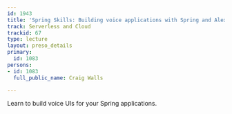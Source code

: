 ```yaml
---
id: 1943
title: 'Spring Skills: Building voice applications with Spring and Alexa'
track: Serverless and Cloud
trackid: 67
type: lecture
layout: preso_details
primary:
  id: 1083
persons:
- id: 1083
  full_public_name: Craig Walls

---
```

Learn to build voice UIs for your Spring applications.